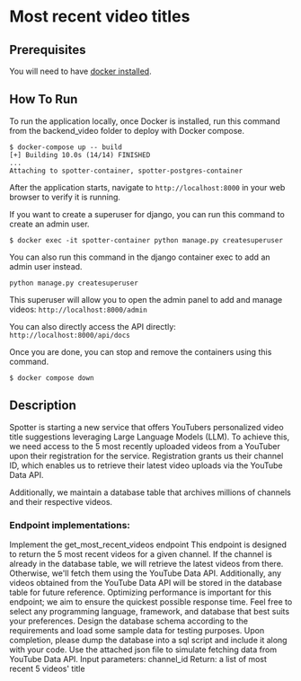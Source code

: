 # Most recent video titles

## Prerequisites
You will need to have <a href="https://www.docker.com/products/docker-desktop/">docker installed</a>.

## How To Run

To run the application locally, once Docker is installed, run this command from the backend_video folder to deploy with Docker compose.

```
$ docker-compose up -- build
[+] Building 10.0s (14/14) FINISHED
...
Attaching to spotter-container, spotter-postgres-container
```

After the application starts, navigate to `http://localhost:8000` in your web browser to verify it is running.

If you want to create a superuser for django, you can run this command to create an admin user.

```
$ docker exec -it spotter-container python manage.py createsuperuser
```
You can also run this command in the django container exec to add an admin user instead.

```
python manage.py createsuperuser
```
This superuser will allow you to open the admin panel to add and manage videos: `http://localhost:8000/admin`

You can also directly access the API directly: `http://localhost:8000/api/docs`

Once you are done, you can stop and remove the containers using this command.
```
$ docker compose down
```

## Description

Spotter is starting a new service that offers YouTubers personalized video title suggestions
leveraging Large Language Models (LLM). To achieve this, we need access to the 5 most
recently uploaded videos from a YouTuber upon their registration for the service. Registration
grants us their channel ID, which enables us to retrieve their latest video uploads via the
YouTube Data API.

Additionally, we maintain a database table that archives millions of channels and their respective
videos.

### Endpoint implementations:

Implement the get_most_recent_videos endpoint
This endpoint is designed to return the 5 most recent videos for a given channel. If the channel
is already in the database table, we will retrieve the latest videos from there. Otherwise, we'll
fetch them using the YouTube Data API. Additionally, any videos obtained from the YouTube
Data API will be stored in the database table for future reference.
Optimizing performance is important for this endpoint; we aim to ensure the quickest possible
response time.
Feel free to select any programming language, framework, and database that best suits your
preferences. Design the database schema according to the requirements and load some
sample data for testing purposes. Upon completion, please dump the database into a sql script
and include it along with your code.
Use the attached json file to simulate fetching data from YouTube Data API.
Input parameters: channel_id
Return: a list of most recent 5 videos' title

